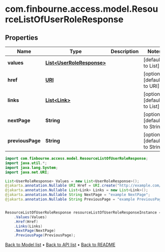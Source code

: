 # com.finbourne.access.model.ResourceListOfUserRoleResponse

## Properties

Name | Type | Description | Notes
------------ | ------------- | ------------- | -------------
**values** | [**List&lt;UserRoleResponse&gt;**](UserRoleResponse.md) |  | [default to List<UserRoleResponse>]
**href** | [**URI**](URI.md) |  | [optional] [default to URI]
**links** | [**List&lt;Link&gt;**](Link.md) |  | [optional] [default to List<Link>]
**nextPage** | **String** |  | [optional] [default to String]
**previousPage** | **String** |  | [optional] [default to String]

```java
import com.finbourne.access.model.ResourceListOfUserRoleResponse;
import java.util.*;
import java.lang.System;
import java.net.URI;

List<UserRoleResponse> Values = new List<UserRoleResponse>();
@jakarta.annotation.Nullable URI Href = URI.create("http://example.com/Href");
@jakarta.annotation.Nullable List<Link> Links = new List<Link>();
@jakarta.annotation.Nullable String NextPage = "example NextPage";
@jakarta.annotation.Nullable String PreviousPage = "example PreviousPage";


ResourceListOfUserRoleResponse resourceListOfUserRoleResponseInstance = new ResourceListOfUserRoleResponse()
    .Values(Values)
    .Href(Href)
    .Links(Links)
    .NextPage(NextPage)
    .PreviousPage(PreviousPage);
```


[Back to Model list](../README.md#documentation-for-models) &#8226; [Back to API list](../README.md#documentation-for-api-endpoints) &#8226; [Back to README](../README.md)
